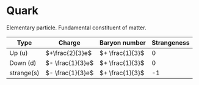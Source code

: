 # Quark
Elementary particle.
Fundamental constituent of matter.

| Type       | Charge           | Baryon number   | Strangeness |
| ---------- | ---------------- | --------------- | ----------- |
| Up (u)     | $+\frac{2}{3}e$  | $+ \frac{1}{3}$ | 0           |
| Down (d)   | $- \frac{1}{3}e$ | $+ \frac{1}{3}$ | 0           |
| strange(s) | $- \frac{1}{3}e$ | $+ \frac{1}{3}$ | -1          |

